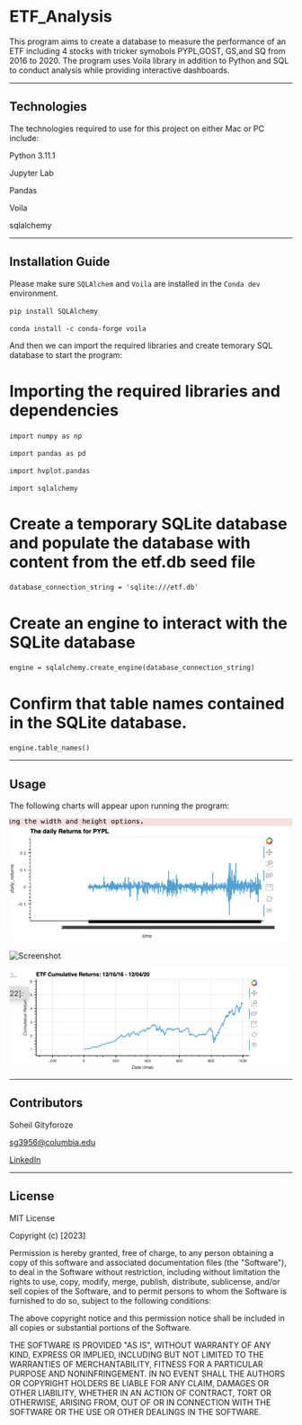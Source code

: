 # ETF_Analysis

This program aims to create a database to measure the performance of an ETF including 4 stocks with tricker symobols PYPL,GOST, GS,and SQ from 2016 to 2020. The program uses Voila library in addition to Python and SQL to conduct analysis while providing interactive dashboards.


---

## Technologies

The technologies required to use for this project on either Mac or PC include:

Python 3.11.1

Jupyter Lab

Pandas 

Voila 

sqlalchemy



---

## Installation Guide

Please make sure `SQLAlchem` and `Voila` are installed in the `Conda dev` environment.


`pip install SQLAlchemy`


`conda install -c conda-forge voila`


And then we can import the required libraries and create temorary SQL database to start the program:


# Importing the required libraries and dependencies


`import numpy as np`


`import pandas as pd`


`import hvplot.pandas`


`import sqlalchemy`

# Create a temporary SQLite database and populate the database with content from the etf.db seed file


`database_connection_string = 'sqlite:///etf.db'`

# Create an engine to interact with the SQLite database


`engine = sqlalchemy.create_engine(database_connection_string)`

# Confirm that table names contained in the SQLite database.


`engine.table_names()`





---

## Usage

The following charts will appear upon running the program:
 
 
 
 
![Screenshot](https://raw.githubusercontent.com/sg3956/ETF_Analysis/main/PYPL_Daily_Returns.png)



![Screenshot](https://raw.githubusercontent.com/sg3956/ETF_Analysis/main/PYPL_Cummulative_Returns.png)



![Screenshot](https://raw.githubusercontent.com/sg3956/ETF_Analysis/main/ETF_Cumulative_Returns.png)





---

## Contributors

Soheil Gityforoze

sg3956@columbia.edu

[LinkedIn](https://www.linkedin.com/feed/)

---

## License

MIT License

Copyright (c) [2023]

Permission is hereby granted, free of charge, to any person obtaining a copy of this software and associated documentation files (the "Software"), to deal in the Software without restriction, including without limitation the rights to use, copy, modify, merge, publish, distribute, sublicense, and/or sell copies of the Software, and to permit persons to whom the Software is furnished to do so, subject to the following conditions:

The above copyright notice and this permission notice shall be included in all copies or substantial portions of the Software.

THE SOFTWARE IS PROVIDED "AS IS", WITHOUT WARRANTY OF ANY KIND, EXPRESS OR IMPLIED, INCLUDING BUT NOT LIMITED TO THE WARRANTIES OF MERCHANTABILITY, FITNESS FOR A PARTICULAR PURPOSE AND NONINFRINGEMENT. IN NO EVENT SHALL THE AUTHORS OR COPYRIGHT HOLDERS BE LIABLE FOR ANY CLAIM, DAMAGES OR OTHER
LIABILITY, WHETHER IN AN ACTION OF CONTRACT, TORT OR OTHERWISE, ARISING FROM, OUT OF OR IN CONNECTION WITH THE SOFTWARE OR THE USE OR OTHER DEALINGS IN THE SOFTWARE.

